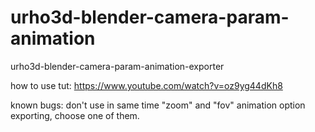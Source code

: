 # urho3d-blender-camera-param-animation
urho3d-blender-camera-param-animation-exporter

how to use tut: https://www.youtube.com/watch?v=oz9yg44dKh8

known bugs: don't use in same time "zoom" and "fov" animation option exporting, choose one of them.
